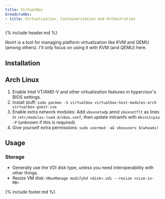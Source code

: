 ```yaml
---
title: VirtualBox
breadcrumbs:
- title: Virtualization, Containerization and Orchestration
---
```

{% include header.md %}

libvirt is a tool for managing platform virtualization like KVM and QEMU (among others).
I'll only focus on using it with KVM (and QEMU) here.

## Installation

## Arch Linux

1. Enable Intel VT/AMD-V and other virtualization features in hypervisor's BIOS settings.
1. Install stuff: `sudo pacman -S virtualbox virtualbox-host-modules-arch virtualbox-guest-iso`
1. Enable extra network modules: Add `vboxnetadp` annd `vboxnetflt` as lines in `/etc/modules-load.d/vbox.conf`, then update initramfs with `mkinitcpio -P` (unknown if this is required).
1. Give yourself extra permissions: `sudo usermod -aG vboxusers $(whoami)`

## Usage

### Storage

- Generally use the VDI disk type, unless you need interoperability with other things.
- Resize VM disk: `VBoxManage modifyhd <disk>.vdi --resize <size-in-MB>`

{% include footer.md %}

